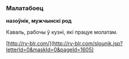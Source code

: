 ### Малатабоец
**назоўнік, мужчынскі род**

Каваль, рабочы ў кузні, які працуе молатам.

<a rel="author">[http://rv-blr.com/](http://rv-blr.com/slounik.jsp?letterId=0&maskId=0&pageId=1605)</a>
